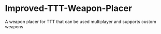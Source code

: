 # Improved-TTT-Weapon-Placer
A weapon placer for TTT that can be used multiplayer and supports custom weapons
